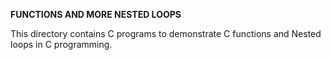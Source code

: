 **FUNCTIONS AND MORE NESTED LOOPS**

This directory contains C programs to demonstrate C functions and Nested loops in C programming.